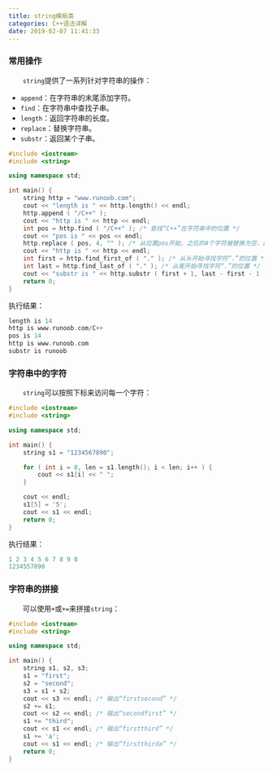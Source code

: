 ```yaml
---
title: string模板类
categories: C++语法详解
date: 2019-02-07 11:41:33
---
```

### 常用操作

&emsp;&emsp;`string`提供了一系列针对字符串的操作：<!--more-->

- `append`：在字符串的末尾添加字符。
- `find`：在字符串中查找子串。
- `length`：返回字符串的长度。
- `replace`：替换字符串。
- `substr`：返回某个子串。

``` cpp
#include <iostream>
#include <string>

using namespace std;

int main() {
    string http = "www.runoob.com";
    cout << "length is " << http.length() << endl;
    http.append ( "/C++" );
    cout << "http is " << http << endl;
    int pos = http.find ( "/C++" ); /* 查找“C++”在字符串中的位置 */
    cout << "pos is " << pos << endl;
    http.replace ( pos, 4, "" ); /* 从位置pos开始，之后的4个字符被替换为空，即删除 */
    cout << "http is " << http << endl;
    int first = http.find_first_of ( "." ); /* 从头开始寻找字符“.”的位置 */
    int last = http.find_last_of ( "." ); /* 从尾开始寻找字符“.”的位置 */
    cout << "substr is " << http.substr ( first + 1, last - first - 1 ) << endl;
    return 0;
}
```

执行结果：

``` cpp
length is 14
http is www.runoob.com/C++
pos is 14
http is www.runoob.com
substr is runoob
```

### 字符串中的字符

&emsp;&emsp;`string`可以按照下标来访问每一个字符：

``` cpp
#include <iostream>
#include <string>

using namespace std;

int main() {
    string s1 = "1234567890";

    for ( int i = 0, len = s1.length(); i < len; i++ ) {
        cout << s1[i] << " ";
    }

    cout << endl;
    s1[5] = '5';
    cout << s1 << endl;
    return 0;
}
```

执行结果：

``` cpp
1 2 3 4 5 6 7 8 9 0
1234557890
```

### 字符串的拼接

&emsp;&emsp;可以使用`+`或`+=`来拼接`string`：

``` cpp
#include <iostream>
#include <string>

using namespace std;

int main() {
    string s1, s2, s3;
    s1 = "first";
    s2 = "second";
    s3 = s1 + s2;
    cout << s3 << endl; /* 输出“firstsecond” */
    s2 += s1;
    cout << s2 << endl; /* 输出“secondfirst” */
    s1 += "third";
    cout << s1 << endl; /* 输出“firstthird” */
    s1 += 'a';
    cout << s1 << endl; /* 输出“firstthirda” */
    return 0;
}
```